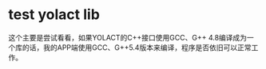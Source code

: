 # test yolact lib

这个主要是尝试看看，如果YOLACT的C++接口使用GCC、G++ 4.8编译成为一个库的话，我的APP端使用GCC、G++5.4版本来编译，程序是否依旧可以正常工作。